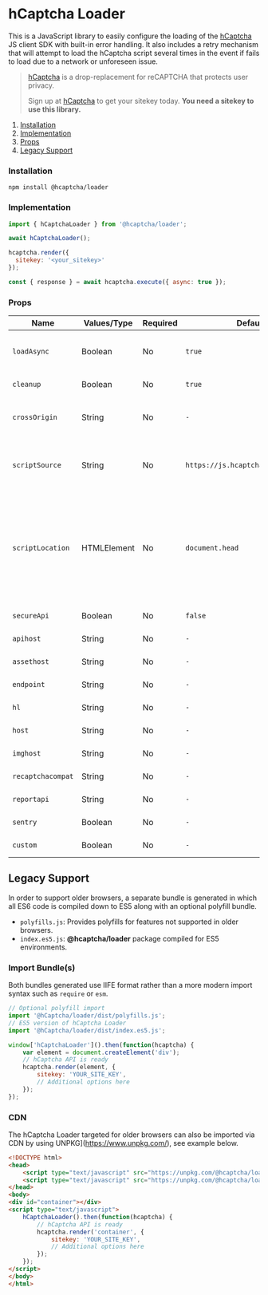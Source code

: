 # hCaptcha Loader

This is a JavaScript library to easily configure the loading of the [hCaptcha](https://www.hcaptcha.com) JS client SDK with built-in error handling. It also includes a retry mechanism that will attempt to load the hCaptcha script several times in the event if fails to load due to a network or unforeseen issue.

> [hCaptcha](https://www.hcaptcha.com) is a drop-replacement for reCAPTCHA that protects user privacy.
>
> Sign up at [hCaptcha](https://www.hcaptcha.com) to get your sitekey today. **You need a sitekey to use this library.**

1. [Installation](#installation)
2. [Implementation](#implementation)
3. [Props](#props)
3. [Legacy Support](#legacy-support)

### Installation
```
npm install @hcaptcha/loader
```

### Implementation

```js
import { hCaptchaLoader } from '@hcaptcha/loader';

await hCaptchaLoader();

hcaptcha.render({
  sitekey: '<your_sitekey>'
});

const { response } = await hcaptcha.execute({ async: true });
```

### Props
| Name              | Values/Type | Required | Default                            | Description                                                                                                                                               |
|-------------------|-------------|----------|------------------------------------|-----------------------------------------------------------------------------------------------------------------------------------------------------------|
| `loadAsync`       | Boolean     | No       | `true`                             | Set if the script should be loaded asynchronously.                                                                                                        |
| `cleanup`         | Boolean     | No       | `true`                             | Remove script tag after setup.                                                                                                                            |
| `crossOrigin`     | String      | No       | `-`                                | Set script cross origin attribute such as "anonymous".                                                                                                    |
| `scriptSource`    | String      | No       | `https://js.hcaptcha.com/1/api.js` | Set script source URI. Takes precedence over `secureApi`.                                                                                                 |
| `scriptLocation`  | HTMLElement | No       | `document.head`                    | Location of where to append the script tag. Make sure to add it to an area that will persist to prevent loading multiple times in the same document view. |
| `secureApi`       | Boolean     | No       | `false`                            | See enterprise docs.                                                                                                                                      |
| `apihost`         | String      | No       | `-`                                | See enterprise docs.                                                                                                                                      |
| `assethost`       | String      | No       | `-`                                | See enterprise docs.                                                                                                                                      |
| `endpoint`        | String      | No       | `-`                                | See enterprise docs.                                                                                                                                      |
| `hl`              | String      | No       | `-`                                | See enterprise docs.                                                                                                                                      |
| `host`            | String      | No       | `-`                                | See enterprise docs.                                                                                                                                      |
| `imghost`         | String      | No       | `-`                                | See enterprise docs.                                                                                                                                      |
| `recaptchacompat` | String      | No       | `-`                                | See enterprise docs.                                                                                                                                      |
| `reportapi`       | String      | No       | `-`                                | See enterprise docs.                                                                                                                                      |
| `sentry`          | Boolean     | No       | `-`                                | See enterprise docs.                                                                                                                                      |
| `custom`          | Boolean     | No       | `-`                                | See enterprise docs.                                                                                                                                      |



## Legacy Support
In order to support older browsers, a separate bundle is generated in which all ES6 code is compiled down to ES5 along with an optional polyfill bundle.

- `polyfills.js`: Provides polyfills for features not supported in older browsers.
- `index.es5.js`: **@hcaptcha/loader** package compiled for ES5 environments.

### Import Bundle(s)
Both bundles generated use IIFE format rather than a more modern import syntax such as `require` or `esm`.

```js
// Optional polyfill import
import '@hCaptcha/loader/dist/polyfills.js';
// ES5 version of hCaptcha Loader
import '@hCaptcha/loader/dist/index.es5.js';

window['hCaptchaLoader']().then(function(hcaptcha) {
    var element = document.createElement('div');
    // hCaptcha API is ready
    hcaptcha.render(element, {
        sitekey: 'YOUR_SITE_KEY',
        // Additional options here
    });
});

```

### CDN
The hCaptcha Loader targeted for older browsers can also be imported via CDN by using UNPKG](https://www.unpkg.com/), see example below.


```html
<!DOCTYPE html>
<head>
    <script type="text/javascript" src="https://unpkg.com/@hcaptcha/loader@latest/dist/polyfills.js"></script>
    <script type="text/javascript" src="https://unpkg.com/@hcaptcha/loader@latest/dist/index.es5.js"></script>
</head>
<body>
<div id="container"></div>
<script type="text/javascript">
    hCaptchaLoader().then(function(hcaptcha) {
        // hCaptcha API is ready
        hcaptcha.render('container', {
            sitekey: 'YOUR_SITE_KEY',
            // Additional options here
        });
    });
</script>
</body>
</html>
```
